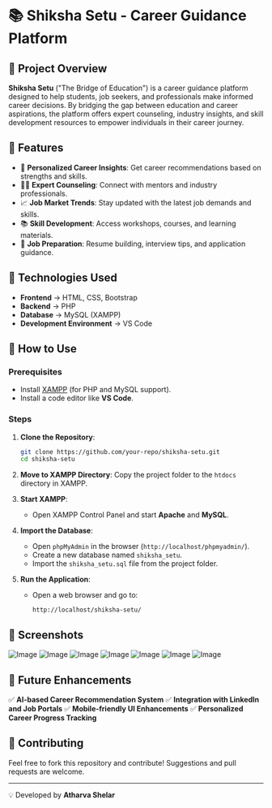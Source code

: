 # 📚 Shiksha Setu - Career Guidance Platform

## 📌 Project Overview
**Shiksha Setu** ("The Bridge of Education") is a career guidance platform designed to help students, job seekers, and professionals make informed career decisions. By bridging the gap between education and career aspirations, the platform offers expert counseling, industry insights, and skill development resources to empower individuals in their career journey.

## 🌟 Features
- 🎯 **Personalized Career Insights**: Get career recommendations based on strengths and skills.
- 👩‍🏫 **Expert Counseling**: Connect with mentors and industry professionals.
- 📈 **Job Market Trends**: Stay updated with the latest job demands and skills.
- 📚 **Skill Development**: Access workshops, courses, and learning materials.
- 📑 **Job Preparation**: Resume building, interview tips, and application guidance.

## 📂 Technologies Used
- **Frontend** → HTML, CSS, Bootstrap
- **Backend** → PHP
- **Database** → MySQL (XAMPP)
- **Development Environment** → VS Code

## 🚀 How to Use
### Prerequisites
- Install [XAMPP](https://www.apachefriends.org/index.html) (for PHP and MySQL support).
- Install a code editor like **VS Code**.

### Steps
1. **Clone the Repository**:
   ```bash
   git clone https://github.com/your-repo/shiksha-setu.git
   cd shiksha-setu
   ```
2. **Move to XAMPP Directory**:
   Copy the project folder to the `htdocs` directory in XAMPP.

3. **Start XAMPP**:
   - Open XAMPP Control Panel and start **Apache** and **MySQL**.

4. **Import the Database**:
   - Open `phpMyAdmin` in the browser (`http://localhost/phpmyadmin/`).
   - Create a new database named `shiksha_setu`.
   - Import the `shiksha_setu.sql` file from the project folder.

5. **Run the Application**:
   - Open a web browser and go to:
     ```
     http://localhost/shiksha-setu/
     ```

## 📸 Screenshots
![Image](https://github.com/user-attachments/assets/90bb7ecd-3cad-47cb-957c-fa532aa5b75e)
![Image](https://github.com/user-attachments/assets/9570c797-d195-450d-9a26-03b9169fa9d8)
![Image](https://github.com/user-attachments/assets/96c591ab-5586-45eb-9a59-773a9cf8ea9b)
![Image](https://github.com/user-attachments/assets/4f56f661-de8b-455b-b354-bef12f172133)
![Image](https://github.com/user-attachments/assets/b9e1b792-719d-4e6f-b496-c16e3b5d29f0)
![Image](https://github.com/user-attachments/assets/0ed13efb-a208-45c0-8ec3-5be37f0bc90a)
![Image](https://github.com/user-attachments/assets/fd3dfc62-6ad3-4f80-8300-f9d8261ee313)

## 📌 Future Enhancements
✅ **AI-based Career Recommendation System**
✅ **Integration with LinkedIn and Job Portals**
✅ **Mobile-friendly UI Enhancements**
✅ **Personalized Career Progress Tracking**

## 🤝 Contributing
Feel free to fork this repository and contribute! Suggestions and pull requests are welcome.

---
💡 Developed by **Atharva Shelar**

